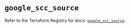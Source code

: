 # `google_scc_source`

Refer to the Terraform Registry for docs: [`google_scc_source`](https://registry.terraform.io/providers/hashicorp/google-beta/6.45.0/docs/resources/google_scc_source).
